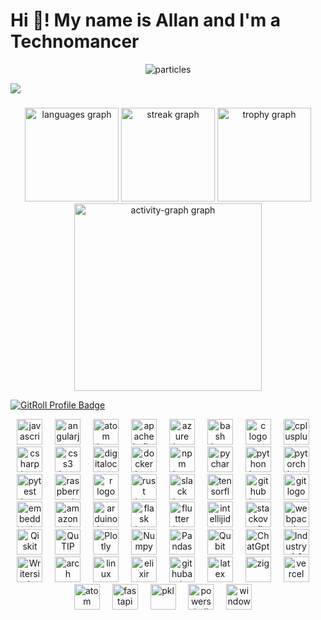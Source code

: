 <h1 align="left">Hi 👋! My name is Allan and I'm a Technomancer</h1>

<p align="center">
  <img src="https://github.com/DarkStarStrix/DarkStarStrix/assets/108637439/aa48a5ed-0192-4337-bf8b-3b34bbb2cae6" alt="particles">
</p>


<img src="https://github.com/DarkStarStrix/DarkStarStrix/assets/108637439/9631273c-4568-459c-a720-1cfd71543f8f" />


###

<div align="center">
  <img src="https://github-readme-stats.vercel.app/api/top-langs?username=DarkStarStrix&locale=en&hide_title=false&layout=compact&card_width=320&langs_count=5&theme=dracula&hide_border=false&order=2" height="150" alt="languages graph"  />
  <img src="https://streak-stats.demolab.com?user=DarkStarStrix&locale=en&mode=daily&theme=dracula&hide_border=false&border_radius=5&order=3" height="150" alt="streak graph"  />
  <img src="https://github-profile-trophy.vercel.app?username=DarkStarStrix&theme=dracula&column=-1&row=1&margin-w=8&margin-h=8&no-bg=false&no-frame=false&order=4" height="150" alt="trophy graph"  />
  <img src="https://github-readme-activity-graph.vercel.app/graph?username=DarkStarStrix&radius=16&theme=react&area=true&order=5" height="300" alt="activity-graph graph"  />
</div>

<a href="https://gitroll.io/profile/ub6lfmQZWuKhVyWyUAwntcWetBf52" target="_blank"><img src="https://gitroll.io/api/badges/profiles/v1/ub6lfmQZWuKhVyWyUAwntcWetBf52" alt="GitRoll Profile Badge"/></a>

<div align="center">
  <img src="https://cdn.jsdelivr.net/gh/devicons/devicon/icons/javascript/javascript-original.svg" height="41" alt="javascript logo"  />
  <img width="12" />
  <img src="https://cdn.jsdelivr.net/gh/devicons/devicon/icons/angularjs/angularjs-original.svg" height="41" alt="angularjs logo"  />
  <img width="12" />
  <img src="https://cdn.jsdelivr.net/gh/devicons/devicon/icons/atom/atom-original.svg" height="41" alt="atom logo"  />
  <img width="12" />
  <img src="https://cdn.jsdelivr.net/gh/devicons/devicon/icons/apachekafka/apachekafka-original.svg" height="41" alt="apachekafka logo"  />
  <img width="12" />
  <img src="https://cdn.jsdelivr.net/gh/devicons/devicon/icons/azure/azure-original.svg" height="41" alt="azure logo"  />
  <img width="12" />
  <img src="https://cdn.jsdelivr.net/gh/devicons/devicon/icons/bash/bash-original.svg" height="41" alt="bash logo"  />
  <img width="12" />
  <img src="https://cdn.jsdelivr.net/gh/devicons/devicon/icons/c/c-original.svg" height="41" alt="c logo"  />
  <img width="12" />
  <img src="https://cdn.jsdelivr.net/gh/devicons/devicon/icons/cplusplus/cplusplus-original.svg" height="41" alt="cplusplus logo"  />
  <img width="12" />
  <img src="https://cdn.jsdelivr.net/gh/devicons/devicon/icons/csharp/csharp-original.svg" height="41" alt="csharp logo"  />
  <img width="12" />
  <img src="https://cdn.jsdelivr.net/gh/devicons/devicon/icons/css3/css3-original.svg" height="41" alt="css3 logo"  />
  <img width="12" />
  <img src="https://cdn.jsdelivr.net/gh/devicons/devicon/icons/digitalocean/digitalocean-original.svg" height="41" alt="digitalocean logo"  />
  <img width="12" />
  <img src="https://cdn.jsdelivr.net/gh/devicons/devicon/icons/docker/docker-original.svg" height="41" alt="docker logo"  />
  <img width="12" />
  <img src="https://cdn.jsdelivr.net/gh/devicons/devicon/icons/npm/npm-original-wordmark.svg" height="41" alt="npm logo"  />
  <img width="12" />
  <img src="https://cdn.jsdelivr.net/gh/devicons/devicon/icons/pycharm/pycharm-original.svg" height="41" alt="pycharm logo"  />
  <img width="12" />
  <img src="https://cdn.jsdelivr.net/gh/devicons/devicon/icons/python/python-original.svg" height="41" alt="python logo"  />
  <img width="12" />
  <img src="https://cdn.jsdelivr.net/gh/devicons/devicon/icons/pytorch/pytorch-original.svg" height="41" alt="pytorch logo"  />
  <img width="12" />
  <img src="https://cdn.jsdelivr.net/gh/devicons/devicon/icons/pytest/pytest-original.svg" height="41" alt="pytest logo"  />
  <img width="12" />
  <img src="https://cdn.jsdelivr.net/gh/devicons/devicon/icons/raspberrypi/raspberrypi-original.svg" height="41" alt="raspberrypi logo"  />
  <img width="12" />
  <img src="https://cdn.jsdelivr.net/gh/devicons/devicon/icons/r/r-original.svg" height="41" alt="r logo"  />
  <img width="12" />
  <img src="https://skillicons.dev/icons?i=rust" height="41" alt="rust logo"  />
  <img width="12" />
  <img src="https://cdn.jsdelivr.net/gh/devicons/devicon/icons/slack/slack-original.svg" height="41" alt="slack logo"  />
  <img width="12" />
  <img src="https://cdn.jsdelivr.net/gh/devicons/devicon/icons/tensorflow/tensorflow-original.svg" height="41" alt="tensorflow logo"  />
  <img width="12" />
  <img src="https://cdn.jsdelivr.net/gh/devicons/devicon/icons/github/github-original.svg" height="41" alt="github logo"  />
  <img width="12" />
  <img src="https://cdn.jsdelivr.net/gh/devicons/devicon/icons/git/git-original.svg" height="41" alt="git logo"  />
  <img width="12" />
  <img src="https://cdn.jsdelivr.net/gh/devicons/devicon/icons/embeddedc/embeddedc-original.svg" height="41" alt="embeddedc logo"  />
  <img width="12" />
  <img src="https://skillicons.dev/icons?i=aws" height="41" alt="amazonwebservices logo"  />
  <img width="12" />
  <img src="https://skillicons.dev/icons?i=arduino" height="41" alt="arduino logo"  />
  <img width="12" />
  <img src="https://skillicons.dev/icons?i=flask" height="41" alt="flask logo"  />
  <img width="12" />
  <img src="https://skillicons.dev/icons?i=flutter" height="41" alt="flutter logo"  />
  <img width="12" />
  <img src="https://skillicons.dev/icons?i=idea" height="41" alt="intellijidea logo"  />
  <img width="12" />
  <img src="https://skillicons.dev/icons?i=stackoverflow" height="41" alt="stackoverflow logo"  />
  <img width="12" />
  <img src="https://skillicons.dev/icons?i=webpack" height="41" alt="webpack logo"  />
  <img width="12" />
  <img src="https://github.com/DarkStarStrix/DarkStarStrix/assets/108637439/9a92eb92-0292-4c22-ba0f-ff278cea5df6" height="41" alt="Qiskit"/>
  <img width="12" />
  <img src="https://github.com/DarkStarStrix/DarkStarStrix/assets/108637439/5337bf3a-5d17-4481-a618-652e3f78770b" height="41" alt="QuTIP"/>
  <img width="12" />
  <img src="https://github.com/DarkStarStrix/DarkStarStrix/assets/108637439/dc8ffecf-6a7b-44de-9170-60c3e7a0bc09" height="41" alt="Plotly"/>
  <img width="12" />
  <img src="https://github.com/DarkStarStrix/DarkStarStrix/assets/108637439/237a403b-edc1-402f-9275-d4e33d727473" height="41" alt="Numpy"/>
  <img width="12" />
  <img src="https://github.com/DarkStarStrix/DarkStarStrix/assets/108637439/85af4120-e870-4944-b825-c6d68a5d1fcb" height="41" alt="Pandas"/>
  <img width="12" />
  <img src="https://github.com/DarkStarStrix/DarkStarStrix/assets/108637439/f1a18a3a-4cda-432b-890b-593ce49efcbc" height="41" alt="Qubit"/>
  <img width="12" />
  <img src="https://github.com/DarkStarStrix/DarkStarStrix/assets/108637439/c5e28e54-0397-491a-963f-1fe01466a15b" height="41" alt="ChatGpt"/>
  <img width="12" />
  <img src="https://github.com/DarkStarStrix/DarkStarStrix/assets/108637439/48e851a3-a723-491f-9722-1c2db22102c6" height="41" alt="Industry 4.0"/>
  <img width="12" />
  <img src="https://github.com/DarkStarStrix/DarkStarStrix/assets/108637439/67c31043-c30c-4b38-acfe-adb9a911ffeb" height="41" alt="Writerside"/>
  <img width="12" />
  <img src="https://skillicons.dev/icons?i=arch" height="41" alt="arch"  />
  <img width="12" />
  <img src="https://skillicons.dev/icons?i=linux" height="41" alt="linux"  />
  <img width="12" />
  <img src="https://skillicons.dev/icons?i=elixir" height="41" alt="elixir"  />
  <img width="12" />
  <img src="https://skillicons.dev/icons?i=githubactions" height="41" alt="githubactions"  />
  <img width="12" />
  <img src="https://skillicons.dev/icons?i=latex" height="41" alt="latex"  />
  <img width="12" />
  <img src="https://skillicons.dev/icons?i=zig" height="41" alt="zig"  />
  <img width="12" />
  <img src="https://skillicons.dev/icons?i=vercel" height="41" alt="vercel"  />
  <img width="12" />
  <img src="https://skillicons.dev/icons?i=atom" height="41" alt="atom"  />
  <img width="12" />
  <img src="https://skillicons.dev/icons?i=fastapi" height="41" alt="fastapi"  />
  <img width="12" />
  <img src="https://skillicons.dev/icons?i=pkl" height="41" alt="pkl"  />
  <img width="12" />
  <img src="https://skillicons.dev/icons?i=powershell" height="41" alt="powershell"  />
  <img width="12" />
  <img src="https://skillicons.dev/icons?i=windows" height="41" alt="windows"  />
  <img width="12" />
</div>

###
